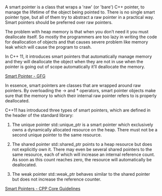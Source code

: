 A smart pointer is a class that wraps a 'raw' (or 'bare') C++ pointer, to manage the lifetime of the object being pointed to. There is no single smart pointer type, but all of them try to abstract a raw pointer in a practical way. Smart pointers should be preferred over raw pointers.


The problem with heap memory is that when you don’t need it you must deallocate itself. So mostly the programmers are too lazy in writing the code for deallocation of objects and that causes severe problem like memory leak which will cause the program to crash. 

In C++ 11, it introduces smart pointers that automatically manage memory and they will deallocate the object when they are not in use when the pointer is going out of scope automatically it’ll deallocate the memory.

[Smart Pointer - GFG](https://www.geeksforgeeks.org/smart-pointers-cpp/)

In essence, smart pointers are classes that are wrapped around raw pointers. By overloading the -> and * operators, smart pointer objects make sure that the memory to which their internal raw pointer refers to is properly deallocated.


C++11 has introduced three types of smart pointers, which are defined in the header of the standard library:

1.    The unique pointer std::unique_ptr is a smart pointer which exclusively owns a dynamically allocated resource on the heap. There must not be a second unique pointer to the same resource.

2.    The shared pointer std::shared_ptr points to a heap resource but does not explicitly own it. There may even be several shared pointers to the same resource, each of which will increase an internal reference count. As soon as this count reaches zero, the resource will automatically be deallocated.

3.    The weak pointer std::weak_ptr behaves similar to the shared pointer but does not increase the reference counter.

[Smart Pointers - CPP Core Guidelines](http://isocpp.github.io/CppCoreGuidelines/CppCoreGuidelines#rsmart-smart-pointers)

